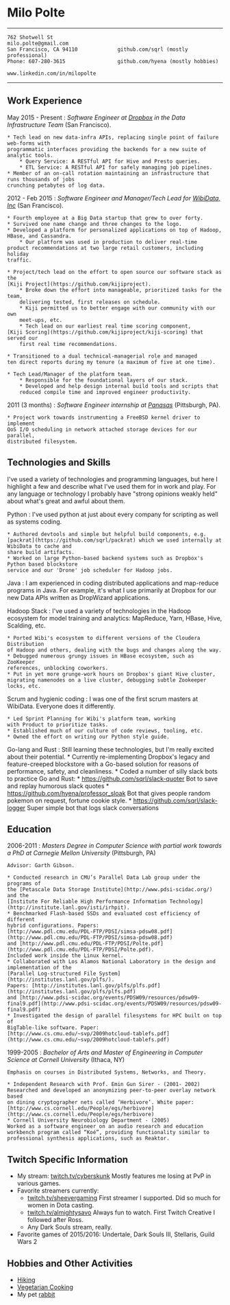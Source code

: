 Milo Polte
==========


----

`762 Shotwell St                                      milo.polte@gmail.com`  
`San Francisco, CA 94110             github.com/sqrl (mostly professional)`  
`Phone: 607-280-3615                 github.com/hyena (mostly hobbies)    `  
`                                            www.linkedin.com/in/milopolte`  

----


Work Experience
---------------

May 2015 - Present
:   *Software Engineer at [Dropbox](https://www.dropbox.com) in the Data Infrastructure Team* (San Francisco).

    * Tech lead on new data-infra APIs, replacing single point of failure web-forms with
    programmatic interfaces providing the backends for a new suite of analytic tools.
        * Query Service: A RESTful API for Hive and Presto queries.
        * ETL Service: A RESTful API for safely managing job pipelines.
    * Member of an on-call rotation maintaining an infrastructure that runs thousands of jobs
    crunching petabytes of log data.

2012 - Feb 2015
:   *Software Engineer and Manager/Tech Lead for [WibiData, Inc](https://www.wibidata.com)* (San Francisco).

    * Fourth employee at a Big Data startup that grew to over forty.
    * Survived one name change and three changes to the logo.
    * Developed a platform for personalized applications on top of Hadoop,
    HBase, and Cassandra.
        * Our platform was used in production to deliver real-time
    product recommendations at two large retail customers, including holiday
    traffic.

    * Project/tech lead on the effort to open source our software stack as the
    [Kiji Project](https://github.com/kijiproject).
        * Broke down the effort into manageable, prioritized tasks for the team,
        delivering tested, first releases on schedule.
        * Kiji permitted us to better engage with our community with our own
        meet-ups, etc.
        * Tech lead on our earliest real time scoring component,
    [Kiji Scoring](https://github.com/kijiproject/kiji-scoring) that served our
        first real time recommendations.

    * Transitioned to a dual technical-managerial role and managed
    ten direct reports during my tenure (a maximum of five at one time).

    * Tech Lead/Manager of the platform team.
        * Responsible for the foundational layers of our stack.
        * Developed and help design internal build tools and scripts that
        reduced compile time and improved engineer productivity.

2011 (3 months)
:   *Software Engineer internship at [Panasas](http://www.panasas.com/)* (Pittsburgh, PA).

    * Project work towards instrumenting a FreeBSD kernel driver to implement
    QoS I/O scheduling in network attached storage devices for our parallel,
    distributed filesystem.

Technologies and Skills
-----------------------
I've used a variety of technologies and programming languages, but here I highlight a few
and describe what I've used them for in work and play. For any language or technology I probably
have "strong opinions weakly held" about what's great and awful about them.


Python
:    I've used python at just about every company for scripting as well as systems coding.

    * Authored devtools and simple but helpful build components, e.g.
    [packrat](https://github.com/sqrl/packrat) which we used internally at WibiData to cache and
    share build artifacts.
    * Worked on large Python-based backend systems such as Dropbox's Python based blockstore
    service and our 'Drone' job scheduler for Hadoop jobs.

Java
:   I am experienced in coding distributed applications and map-reduce programs
    in Java. For example, it's what I use primarily at Dropbox for our new Data APIs written
    as DropWizard applications.


Hadoop Stack
:   I've used a variety of technologies in the Hadoop ecosystem for model
    training and analytics: MapReduce, Yarn, HBase, Hive, Scalding, etc.

    * Ported Wibi's ecosystem to different versions of the Cloudera Distribution
    of Hadoop and others, dealing with the bugs and changes along the way.
    * Debugged numerous grungy issues in HBase ecosystem, such as ZooKeeper
    references, unblocking coworkers.
    * Put in yet more grunge-work hours on Dropbox's giant Hive cluster,
    migrating namenodes on a live cluster, debugging subtle Zookeeper locks, etc.


Scrum and hygienic coding
:   I was one of the first scrum masters at WibiData. Everyone does it differently.

    * Led Sprint Planning for Wibi's platform team, working
    with Product to prioritize tasks.
    * Established much of our culture of code reviews, tooling, etc.
    * Owned the effort on writing our Python style guide.


Go-lang and Rust
:   Still learning these technologies, but I'm really excited about their potential.
    * Currently re-implementing Dropbox's legacy and feature-creeped blockstore with a Go-based
    solution for reasons of performance, safety, and cleanliness.
    * Coded a number of silly slack bots to practice Go and Rust:
        * https://github.com/sqrl/slack-quoter Bot to save and replay humorous slack quotes
        * https://github.com/hyena/professor_sloak Bot that gives people random pokemon on request,
          fortune cookie style.
        * https://github.com/sqrl/slack-logger Super simple bot that logs slack conversations

Education
---------

2006-2011
:   *Masters Degree in Computer Science with partial work towards a PhD at
    Carnegie Mellon University* (Pittsburgh, PA)

    Advisor: Garth Gibson.

    * Conducted research in CMU’s Parallel Data Lab group under the programs of
    the [Petascale Data Storage Institute](http://www.pdsi-scidac.org/) and the
    [Institute For Reliable High Performance Information Technology](http://institute.lanl.gov/isti/irhpit).
    * Benchmarked Flash-based SSDs and evaluated cost efficiency of different
    hybrid configurations. Papers:
    [http://www.pdl.cmu.edu/PDL-FTP/PDSI/simsa-pdsw08.pdf](http://www.pdl.cmu.edu/PDL-FTP/PDSI/simsa-pdsw08.pdf)
    and [http://www.pdl.cmu.edu/PDL-FTP/PDSI/Polte.pdf](http://www.pdl.cmu.edu/PDL-FTP/PDSI/Polte.pdf).
    Included work inside the Linux kernel.
    * Collaborated with Los Alamos National Laboratory in the design and
    implementation of the
    [Parallel Log-structured File System](http://institutes.lanl.gov/plfs/).
    Papers: [http://institutes.lanl.gov/plfs/plfs.pdf](http://institutes.lanl.gov/plfs/plfs.pdf)
    and [http://www.pdsi-scidac.org/events/PDSW09/resources/pdsw09-final9.pdf](http://www.pdsi-scidac.org/events/PDSW09/resources/pdsw09-final9.pdf)
    * Investigated the design of parallel filesystems for HPC built on top of
    BigTable-like software. Paper:
    [http://www.cs.cmu.edu/~svp/2009hotcloud-tablefs.pdf](http://www.cs.cmu.edu/~svp/2009hotcloud-tablefs.pdf)

1999-2005
:   *Bachelor of Arts and Master of Engineering in Computer Science at Cornell
    University* (Ithaca, NY)

    Emphasis on courses in Distributed Systems, Networks, and Theory.

    * Independent Research with Prof. Emin Gun Sirer - (2001- 2002)
    Researched and developed an anonymizing peer-to-peer overlay network based
    on dining cryptographer nets called ‘Herbivore’. White paper:
    [http://www.cs.cornell.edu/People/egs/herbivore](http://www.cs.cornell.edu/People/egs/herbivore)
    * Cornell University Neurobiology Department - (2005)
    Worked as a software engineer on an audio research and education
    workbench program called “Koé”, providing functionality similar to
    professional synthesis applications, such as Reaktor.

Twitch Specific Information
---------------------------
* My stream: [twitch.tv/cyberskunk](https://twitch.tv/cyberskunk) Mostly features me losing at PvP in various games.
* Favorite streamers currently:
    * [twitch.tv/sheevergaming](https://www.twitch.tv/sheevergaming) First streamer I supported. Did so much for women in Dota casting.
    * [twitch.tv/almightysavo](https://www.twitch.tv/almightysavo) Always fun to watch. First Twitch Creative I followed after Ross.
    * Any Dark Souls stream, really.
* Favorite games of 2015/2016: Undertale, Dark Souls III, Stellaris, Guild Wars 2

Hobbies and Other Activities
----------------------------

* [Hiking](http://i.imgur.com/ApbbKi8.jpg)
* [Vegetarian Cooking](http://markbittman.com/book/how-to-cook-everything-vegetarian/)
* My pet [rabbit](https://www.youtube.com/watch?v=SzU_dGHykZ4)
